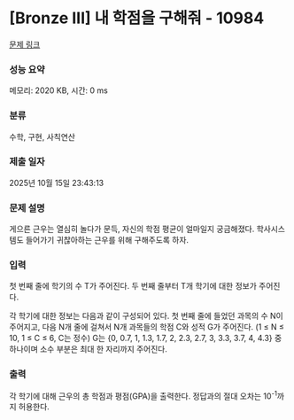 # [Bronze III] 내 학점을 구해줘 - 10984 

[문제 링크](https://www.acmicpc.net/problem/10984) 

### 성능 요약

메모리: 2020 KB, 시간: 0 ms

### 분류

수학, 구현, 사칙연산

### 제출 일자

2025년 10월 15일 23:43:13

### 문제 설명

<p>게으른 근우는 열심히 놀다가 문득, 자신의 학점 평균이 얼마일지 궁금해졌다. 학사시스템도 들어가기 귀찮아하는 근우를 위해 구해주도록 하자. </p>

### 입력 

 <p>첫 번째 줄에 학기의 수 T가 주어진다. 두 번째 줄부터 T개 학기에 대한 정보가 주어진다.</p>

<p>각 학기에 대한 정보는 다음과 같이 구성되어 있다. 첫 번째 줄에 들었던 과목의 수 N이 주어지고, 다음 N개 줄에 걸쳐서 N개 과목들의 학점 C와 성적 G가 주어진다. (1 ≤ N ≤ 10, 1 ≤ C ≤ 6, C는 정수) G는 {0, 0.7, 1, 1.3, 1.7, 2, 2.3, 2.7, 3, 3.3, 3.7, 4, 4.3} 중 하나이며 소수 부분은 최대 한 자리까지 주어진다.</p>

### 출력 

 <p>각 학기에 대해 근우의 총 학점과 평점(GPA)을 출력한다. 정답과의 절대 오차는 10<sup>-1</sup>까지 허용한다.</p>

